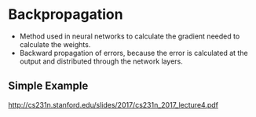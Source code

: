 # Backpropagation

- Method used in neural networks to calculate the gradient needed to calculate the weights.
- Backward propagation of errors, because the error is calculated at the output and distributed through the network layers.

## Simple Example

http://cs231n.stanford.edu/slides/2017/cs231n_2017_lecture4.pdf
